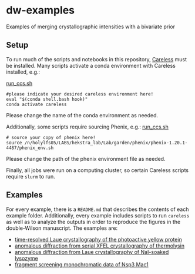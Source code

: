 # dw-examples

Examples of merging crystallographic intensities with a bivariate prior

## Setup 

To run much of the scripts and notebooks in this repository, [Careless](https://github.com/rs-station/careless) must be installed. Many scripts activate a conda environment with Careless installed, e.g.:

[run_ccs.sh](pyp/run_ccs.sh)
```
#please indicate your desired careless environment here!
eval "$(conda shell.bash hook)"
conda activate careless
```
Please change the name of the conda environment as needed. 

Additionally, some scripts require sourcing Phenix, e.g.: 
[run_ccs.sh](thermolysin_xfel/scripts/run_ccs.sh)

```
# source your copy of phenix here!
source /n/holylfs05/LABS/hekstra_lab/Lab/garden/phenix/phenix-1.20.1-4487/phenix_env.sh
```
Please change the path of the phenix environment file as needed. 

Finally, all jobs were run on a computing cluster, so certain Careless scripts require `slurm` to run. 

## Examples
For every example, there is a `README.md` that describes the contents of each example folder. Additionally, every example includes scripts to run `careless` as well as to analyze the outputs in order to reproduce the figures in the double-Wilson manuscript. The examples are: 

- [time-resolved Laue crystallography of the photoactive yellow protein](pyp/README.md)
- [anomalous diffraction from serial XFEL crystallography of thermolysin](thermolysin_xfel/README.md)
- [anomalous diffraction from Laue crystallography of NaI-soaked lysozyme](lysozyme/README.md)
- [fragment screening monochromatic data of Nsp3 Mac1](dfs/README.md)  
